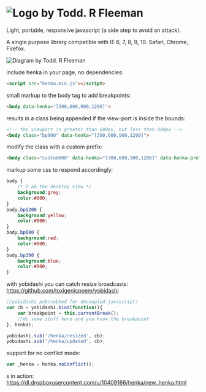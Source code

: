 ![Logo by Todd. R Fleeman](https://dl.dropboxusercontent.com/u/10409166/henka/henka_logo_small.png)
=====

Light, portable, responsive javascript (a side step to avoid an attack).

A single purpose library compatible with IE 6, 7, 8, 9, 10. Safari, Chrome, Firefox.

![Diagram by Todd. R Fleeman](https://dl.dropboxusercontent.com/u/10409166/henka/henka_done.png)


include henka in your page, no dependencies:
```html
<script src="henka.min.js"></script>
```

small markup to the body tag to add breakpoints:
```html
<body data-henka="[300,600,900,1200]">
```

results in a class being appended if the view-port is inside the bounds:
```html
<!-- the viewport is greater than 600px, but less than 900px -->
<body class="bp900" data-henka="[300,600,900,1200]">
```

modify the class with a custom prefix:
```html
<body class="custom900" data-henka="[300,600,900,1200]" data-henka-prefix="custom">
```

markup some css to respond accordingly:
```css
body {
    /* I am the desktop view */
    background:grey;
	color:#000;
}
body.bp1200 {
	background:yellow;
	color:#000;
}
body.bp600 {
	background:red;
	color:#000;
}
body.bp300 {
	background:blue;
	color:#000;
}
```

with yobidashi you can catch resize broadcasts:
https://github.com/toxigenicpoem/yobidashi
```javascript
//yobidashi pub/subbed for decoupled javascript!
var cb = yobidashi.bind(function(){
    var breakpoint = this.currentBreak();
    //do some stuff here and you know the breakpoint
}, henka);          

yobidashi.sub('/henka/resized', cb);
yobidashi.sub('/henka/updated', cb);
```

support for no conflict mode:
```javascript
var _henka = henka.noConflict();
```
s
in action: https://dl.dropboxusercontent.com/u/10409166/henka/new_henka.html